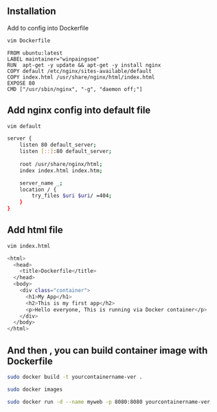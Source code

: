 
## Installation

Add to config into Dockerfile

```bash
vim Dockerfile


```
```
FROM ubuntu:latest 
LABEL maintainer="winpaingsoe" 
RUN  apt-get -y update && apt-get -y install nginx
COPY default /etc/nginx/sites-available/default
COPY index.html /usr/share/nginx/html/index.html
EXPOSE 80
CMD ["/usr/sbin/nginx", "-g", "daemon off;"]
```

## Add nginx config into default file

``` bash
vim default
```
``` bash
server {
    listen 80 default_server;
    listen [::]:80 default_server;
    
    root /usr/share/nginx/html;
    index index.html index.htm;

    server_name _;
    location / {
        try_files $uri $uri/ =404;
    }
}
```

## Add html file
``` bash
vim index.html
```
``` bash
<html>
  <head>
    <title>Dockerfile</title>
  </head>
  <body>
    <div class="container">
      <h1>My App</h1>
      <h2>This is my first app</h2>
      <p>Hello everyone, This is running via Docker container</p>
    </div>
  </body>
</html>
```

## And then , you can build container image  with Dockerfile

``` bash
sudo docker build -t yourcontainername-ver .
```

``` bash
sudo docker images 
```
``` bash
sudo docker run -d --name myweb -p 8080:8080 yourcontainername-ver
```
